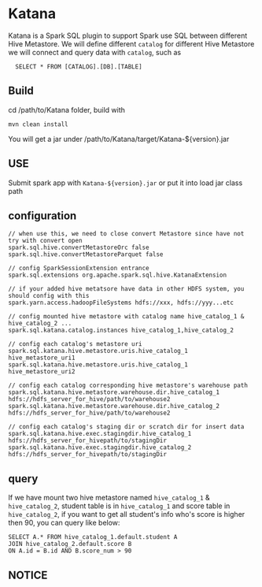 # Katana

Katana is a Spark SQL plugin to support Spark use SQL between different Hive Metastore. 
We will define different `catalog` for different Hive Metastore we will connect and query
data with `catalog`, such as 
```
  SELECT * FROM [CATALOG].[DB].[TABLE]
```

## Build

cd /path/to/Katana folder, build with 
```
mvn clean install
```
You will get a jar under /path/to/Katana/target/Katana-${version}.jar

## USE
Submit spark app with `Katana-${version}.jar` or put it into load jar class path

## configuration

```
// when use this, we need to close convert Metastore since have not try with convert open
spark.sql.hive.convertMetastoreOrc false
spark.sql.hive.convertMetastoreParquet false	
  
// config SparkSessionExtension entrance
spark.sql.extensions org.apache.spark.sql.hive.KatanaExtension
  
// if your added hive metatsore have data in other HDFS system, you should config with this 
spark.yarn.access.hadoopFileSystems hdfs://xxx, hdfs://yyy...etc
  
// config mounted hive metastore with catalog name hive_catalog_1 & hive_catalog_2 ...
spark.sql.katana.catalog.instances hive_catalog_1,hive_catalog_2

// config each catalog's metastore uri
spark.sql.katana.hive.metastore.uris.hive_catalog_1 hive_metastore_uri1
spark.sql.katana.hive.metastore.uris.hive_catalog_1 hive_metastore_uri2

// config each catalog corresponding hive metastore's warehouse path 
spark.sql.katana.hive.metastore.warehouse.dir.hive_catalog_1 hdfs://hdfs_server_for_hive/path/to/warehouse2
spark.sql.katana.hive.metastore.warehouse.dir.hive_catalog_2 hdfs://hdfs_server_for_hive/path/to/warehouse2

// config each catalog's staging dir or scratch dir for insert data
spark.sql.katana.hive.exec.stagingdir.hive_catalog_1 hdfs://hdfs_server_for_hivepath/to/stagingDir
spark.sql.katana.hive.exec.stagingdir.hive_catalog_2 hdfs://hdfs_server_for_hivepath/to/stagingDir

```

## query
If we have mount two hive metastore named `hive_catalog_1` & `hive_catalog_2`, student table is in `hive_catalog_1` and 
score table in `hive_catalog_2`,  if you want to get all student's info who's score is higher then 90, you can query like below:

```
SELECT A.* FROM hive_catalog_1.default.student A 
JOIN hive_catalog_2.default.score B 
ON A.id = B.id AND B.score_num > 90
```


## NOTICE
